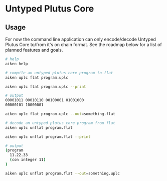 # Untyped Plutus Core

## Usage

For now the command line application can only encode/decode Untyped Plutus Core
to/from it's on chain format. See the roadmap below for a list of planned features and goals.

```sh
# help
aiken help

# compile an untyped plutus core program to flat
aiken uplc flat program.uplc

aiken uplc flat program.uplc --print

# output
00001011 00010110 00100001 01001000
00000101 10000001

aiken uplc flat program.uplc --out=something.flat

# decode an untyped plutus core program from flat
aiken uplc unflat program.flat

aiken uplc unflat program.flat --print

# output
(program
  11.22.33
  (con integer 11)
)

aiken uplc unflat program.flat --out=something.uplc
```
